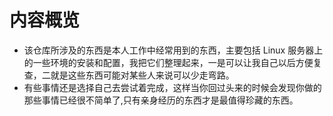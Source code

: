 # 内容概览
- 该仓库所涉及的东西是本人工作中经常用到的东西，主要包括 Linux 服务器上的一些环境的安装和配置，我把它们整理起来，一是可以让我自己以后方便复查，二就是这些东西可能对某些人来说可以少走弯路。
- 有些事情还是选择自己去尝试着完成，这样当你回过头来的时候会发现你做的那些事情已经很不简单了,只有亲身经历的东西才是最值得珍藏的东西。
